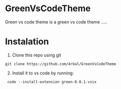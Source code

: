 # GreenVsCodeTheme
Green vs code theme is a green vs code theme .....
# Instalation
1. Clone this repo using git

```git clone https://github.com/4rkal/GreenVsCodeTheme```

2. Install it to vs code by running:

``` code --install-extension green-0.0.1.vsix```


